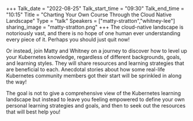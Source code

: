 +++
Talk_date = "2022-08-25"
Talk_start_time = "09:30"
Talk_end_time = "10:15"
Title = "Charting Your Own Course Through the Cloud Native Landscape"
Type = "talk"
Speakers = ["matty-stratton","whitney-lee"]
sharing_image = "matty-stratton.png"
+++
The cloud-native landscape is notoriously vast, and there is no hope of one human ever understanding every piece of it. Perhaps you should just quit now!

Or instead, join Matty and Whitney on a journey to discover how to level up your Kubernetes knowledge, regardless of different backgrounds, goals, and learning styles. They will share resources and learning strategies that are beneficial to each. Anecdotal stories about how some real-life Kubernetes community members got their start will be sprinkled in along the way!

The goal is not to give a comprehensive view of the Kubernetes learning landscape but instead to leave you feeling empowered to define your own personal learning strategies and goals, and then to seek out the resources that will best help you!
